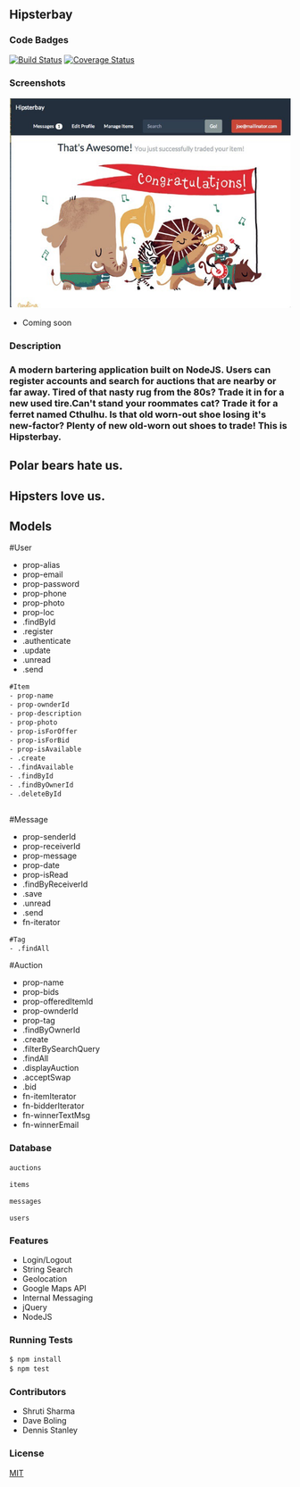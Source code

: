 ## Hipsterbay
### Code Badges
[![Build Status](https://travis-ci.org/kaylalynjones/hipsterbay.svg)](https://travis-ci.org/kaylalynjones/hipsterbay)
[![Coverage Status](https://coveralls.io/repos/kaylalynjones/hipsterbay/badge.png)](https://coveralls.io/r/kaylalynjones/hipsterbay)

### Screenshots
![Image1](https://raw.githubusercontent.com/shrutijalewar/hipsterbay/master/docs/screenshots/1.jpg)

- Coming soon

### Description
### A modern bartering application built on NodeJS. Users can register accounts and search for auctions that are nearby or far away. Tired of that nasty rug from the 80s? Trade it in for a new used tire.Can't stand your roommates cat? Trade it for a ferret named Cthulhu. Is that old worn-out shoe losing it's new-factor? Plenty of new old-worn out shoes to trade! This is Hipsterbay.

## Polar bears hate us.

## Hipsters love us.

## Models

#User
- prop-alias
- prop-email
- prop-password
- prop-phone
- prop-photo
- prop-loc
- .findById
- .register
- .authenticate
- .update
- .unread
- .send

```
#Item
- prop-name
- prop-ownderId
- prop-description
- prop-photo
- prop-isForOffer
- prop-isForBid
- prop-isAvailable
- .create
- .findAvailable
- .findById
- .findByOwnerId
- .deleteById


```
#Message
- prop-senderId
- prop-receiverId
- prop-message
- prop-date
- prop-isRead
- .findByReceiverId
- .save
- .unread
- .send
- fn-iterator

```
#Tag
- .findAll

```
#Auction
- prop-name
- prop-bids
- prop-offeredItemId
- prop-ownderId
- prop-tag
- .findByOwnerId
- .create
- .filterBySearchQuery
- .findAll
- .displayAuction
- .acceptSwap
- .bid
- fn-itemIterator
- fn-bidderIterator
- fn-winnerTextMsg
- fn-winnerEmail

### Database
```
auctions
```

```
items
```

```
messages
```

```
users
```

### Features
- Login/Logout
- String Search
- Geolocation
- Google Maps API
- Internal Messaging
- jQuery
- NodeJS

### Running Tests
```bash
$ npm install
$ npm test
```

### Contributors
- Shruti Sharma
- Dave Boling
- Dennis Stanley

### License
[MIT](LICENSE)

